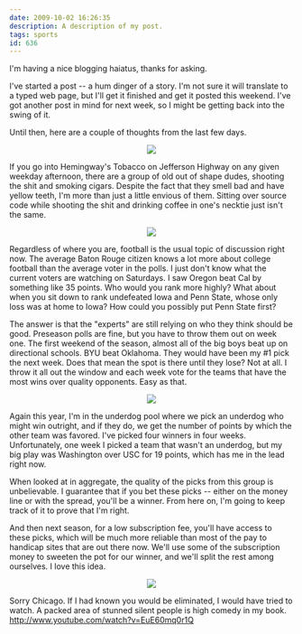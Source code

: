 ```yaml
---
date: 2009-10-02 16:26:35
description: A description of my post.
tags: sports
id: 636
---
```

I'm having a nice blogging haiatus, thanks for asking.

I've started a post -- a hum dinger of a story.  I'm not sure it will translate to a typed web page, but I'll get it finished and get it posted this weekend.  I've got another post in mind for next week, so I might be getting back into the swing of it.

Until then, here are a couple of thoughts from the last few days.
<!--more-->
<center><img src="/img/greenline.gif"></center>

If you go into Hemingway's Tobacco on Jefferson Highway on any given weekday afternoon, there are a group of old out of shape dudes, shooting the shit and smoking cigars.  Despite the fact that they smell bad and have yellow teeth, I'm more than just a little envious of them.  Sitting over source code while shooting the shit and drinking coffee in one's necktie just isn't the same.

<center><img src="/img/greenline.gif"></center>

Regardless of where you are, football is the usual topic of discussion right now.  The average Baton Rouge citizen knows a lot more about college football than the average voter in the polls.  I just don't know what the current voters are watching on Saturdays.  I saw Oregon beat Cal by something like 35 points.  Who would you rank more highly?  What about when you sit down to rank undefeated Iowa and Penn State, whose only loss was at home to Iowa?  How could you possibly put Penn State first?

The answer is that the "experts" are still relying on who they think should be good.  Preseason polls are fine, but you have to throw them out on week one.  The first weekend of the season, almost all of the big boys beat up on directional schools.  BYU beat Oklahoma.  They would have been my #1 pick the next week.  Does that mean the spot is there until they lose?  Not at all.  I throw it all out the window and each week vote for the teams that have the most wins over quality opponents.  Easy as that.

<center><img src="/img/greenline.gif"></center>

Again this year, I'm in the underdog pool where we pick an underdog who might win outright, and if they do, we get the number of points by which the other team was favored.  I've picked four winners in four weeks.  Unfortunately, one week I picked a team that wasn't an underdog, but my big play was Washington over USC for 19 points, which has me in the lead right now.

When looked at in aggregate, the quality of the picks from this group is unbelievable.  I guarantee that if you bet these picks -- either on the money line or with the spread, you'll be a winner.  From here on, I'm going to keep track of it to prove that I'm right.

And then next season, for a low subscription fee, you'll have access to these picks, which will be much more reliable than most of the pay to handicap sites that are out there now.  We'll use some of the subscription money to sweeten the pot for our winner, and we'll split the rest among ourselves.  I love this idea.

<center><img src="/img/greenline.gif"></center>

Sorry Chicago.  If I had known you would be eliminated, I would have tried to watch.  A packed area of stunned silent people is high comedy in my book.  <a href="http://www.youtube.com/watch?v=EuE60mq0r1Q" target="_blank">http://www.youtube.com/watch?v=EuE60mq0r1Q</a>


